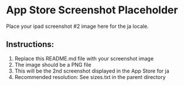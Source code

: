 # App Store Screenshot Placeholder

Place your ipad screenshot #2 image here for the ja locale.

## Instructions:
1. Replace this README.md file with your screenshot image
2. The image should be a PNG file
3. This will be the 2nd screenshot displayed in the App Store for ja
4. Recommended resolution: See sizes.txt in the parent directory

